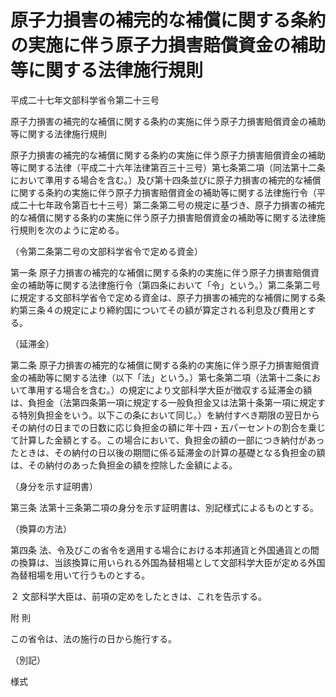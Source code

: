 # 原子力損害の補完的な補償に関する条約の実施に伴う原子力損害賠償資金の補助等に関する法律施行規則

平成二十七年文部科学省令第二十三号

原子力損害の補完的な補償に関する条約の実施に伴う原子力損害賠償資金の補助等に関する法律施行規則

原子力損害の補完的な補償に関する条約の実施に伴う原子力損害賠償資金の補助等に関する法律（平成二十六年法律第百三十三号）第七条第二項（同法第十二条において準用する場合を含む。）及び第十四条並びに原子力損害の補完的な補償に関する条約の実施に伴う原子力損害賠償資金の補助等に関する法律施行令（平成二十七年政令第百七十三号）第二条第二号の規定に基づき、原子力損害の補完的な補償に関する条約の実施に伴う原子力損害賠償資金の補助等に関する法律施行規則を次のように定める。

（令第二条第二号の文部科学省令で定める資金）

第一条 原子力損害の補完的な補償に関する条約の実施に伴う原子力損害賠償資金の補助等に関する法律施行令（第四条において「令」という。）第二条第二号に規定する文部科学省令で定める資金は、原子力損害の補完的な補償に関する条約第三条４の規定により締約国についてその額が算定される利息及び費用とする。

（延滞金）

第二条 原子力損害の補完的な補償に関する条約の実施に伴う原子力損害賠償資金の補助等に関する法律（以下「法」という。）第七条第二項（法第十二条において準用する場合を含む。）の規定により文部科学大臣が徴収する延滞金の額は、負担金（法第四条第一項に規定する一般負担金又は法第十条第一項に規定する特別負担金をいう。以下この条において同じ。）を納付すべき期限の翌日からその納付の日までの日数に応じ負担金の額に年十四・五パーセントの割合を乗じて計算した金額とする。この場合において、負担金の額の一部につき納付があったときは、その納付の日以後の期間に係る延滞金の計算の基礎となる負担金の額は、その納付のあった負担金の額を控除した金額による。

（身分を示す証明書）

第三条 法第十三条第二項の身分を示す証明書は、別記様式によるものとする。

（換算の方法）

第四条 法、令及びこの省令を適用する場合における本邦通貨と外国通貨との間の換算は、当該換算に用いられる外国為替相場として文部科学大臣が定める外国為替相場を用いて行うものとする。

２ 文部科学大臣は、前項の定めをしたときは、これを告示する。

附 則

この省令は、法の施行の日から施行する。

（別記）

様式

[](/./pict/H27F20001000023-001.pdf)
